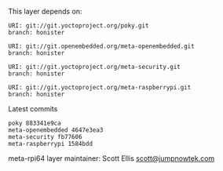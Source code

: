 This layer depends on:

    URI: git://git.yoctoproject.org/poky.git
    branch: honister

    URI: git://git.openembedded.org/meta-openembedded.git
    branch: honister

    URI: git://git.yoctoproject.org/meta-security.git
    branch: honister

    URI: git://git.yoctoproject.org/meta-raspberrypi.git
    branch: honister

Latest commits

    poky 883341e9ca
    meta-openembedded 4647e3ea3
    meta-security fb77606
    meta-raspberrypi 1584bdd

meta-rpi64 layer maintainer: Scott Ellis <scott@jumpnowtek.com>
